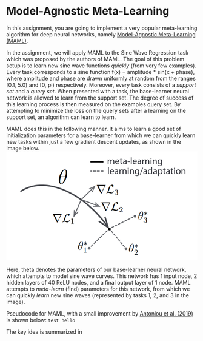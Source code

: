 # Model-Agnostic Meta-Learning

In this assignment, you are going to implement a very popular meta-learning algorithm for deep neural networks, namely [Model-Agnostic Meta-Learning (MAML)](https://arxiv.org/pdf/1703.03400.pdf). 

In the assignment, we will apply MAML to the Sine Wave Regression task which was proposed by the authors of MAML. The goal of this problem setup is to learn new sine wave functions *quickly* (from very few examples). 
Every task corresponds to a sine function f(x) = amplitude * sin(x + phase), where amplitude and phase are drawn uniformly at random from the ranges [0.1, 5.0) and [0, pi) respectively. Moreover, every task consists of a *support set* and a *query set*. When presented with a task, the base-learner neural network is allowed to learn from the support set. The degree of success of this learning process is then measured on the examples query set. By attempting to minimize the loss on the query sets after a learning on the support set, an algorithm can learn to learn.

MAML does this in the following manner. It aims to learn a good set of initialization parameters for a base-learner from which we can quickly learn new tasks within just a few gradient descent updates, as shown in the image below. ![Model-Agnostic Meta-Learning](maml.png)

Here, theta denotes the parameters of our base-learner neural network, which attempts to model sine wave curves. This network has 1 input node, 2 hidden layers of 40 ReLU nodes, and a final output layer of 1 node. MAML attempts to *meta-learn* (find) parameters for this network, from which we can quickly *learn* new sine waves (represented by tasks 1, 2, and 3 in the image). 

Pseudocode for MAML, with a small improvement by [Antoniou et al. (2019)](https://arxiv.org/pdf/1810.09502.pdf) is shown below:
`
test
hello
`


The key idea is summarized in 
